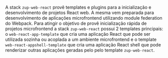 A stack `zup-web-react` provê templates e plugins para a inicialização e desenvolvimento de projetos React web. A mesma vem preparada para desenvolvimento de aplicações microfrontend utilizando module federation do Webpack. Para atingir o objetivo de provê inicialização rápida de projetos microfrontend a stack `zup-web-react` possui 2 templates principais: o `web-react-app-template` que cria uma aplicação React que pode ser utilizada sozinha ou acoplada a um ambiente microfrontend e o template `web-react-appshell-template` que cria uma aplicação React shell que pode renderizar outras aplicações geradas pelo pelo template `zup-web-react`.
